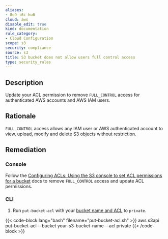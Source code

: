 ```yaml
---
aliases:
- 8o9-i6i-hu6
cloud: aws
disable_edit: true
kind: documentation
rule_category:
- Cloud Configuration
scope: s3
security: compliance
source: s3
title: S3 bucket does not allow users full control access
type: security_rules
---
```


## Description

Update your ACL permission to remove `FULL_CONTROL` access for authenticated AWS accounts and AWS IAM users.

## Rationale

`FULL_CONTROL` access allows any IAM user or AWS authenticated account to view, upload, modify and delete S3 objects without restriction.

## Remediation

### Console

Follow the [Configuring ACLs: Using the S3 console to set ACL permissions for a bucket][1] docs to remove `FULL_CONTROL` access and update ACL permissions.

### CLI

1. Run `put-bucket-acl` with your [bucket name and ACL][2] to `private`.

  {{< code-block lang="bash" filename="put-bucket-acl.sh" >}}
  aws s3api put-bucket-acl
    --bucket your-s3-bucket-name
    --acl private
  {{< /code-block >}}

[1]: https://docs.aws.amazon.com/AmazonS3/latest/userguide/managing-acls.html
[2]: https://awscli.amazonaws.com/v2/documentation/api/latest/reference/s3api/put-bucket-acl.html#synopsis
